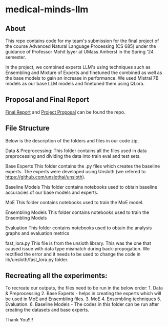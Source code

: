 # medical-minds-llm

## About
This repo contains code for my team's submission for the final project of the course Advanced Natural Language Processing (CS 685) under the guidance of Professor Mohit Iyyer at UMass Amherst in the Spring '24 semester. 

In the project, we combined experts LLM's using techniques such as Ensembling and Mixture of Experts and finetuned the combined as well as the base models to gain an increase in performance. We used Mistral 7B models as our base LLM models and finetuned them using QLora. 

## Proposal and Final Report
[Final Report](/https://github.com/ojasraundale/medical-minds-llm/blob/main/Final%20Report.pdf) and [Project Proposal](/https://github.com/ojasraundale/medical-minds-llm/blob/main/Project%20Proposal.pdf) can be found the repo. 


## File Structure
Below is the description of the folders and files in our code zip.

Data & Preprocessing:
    This folder contains all the files used in data preprocessing and dividing the data into train eval and test sets.

Base Experts
    This folder contains the .py files which creates the baseline experts. The experts were developed using Unsloth (we refered to https://github.com/unslothai/unsloth).

Baseline Models
    This folder contains notebooks used to obtain baseline accuracies of our base models and experts.

MoE
    This folder contains notebooks used to train the MoE model.

Ensembling Models
    This folder contains notebooks used to train the Ensembling Models

Evaluation
    This folder contains notebooks used to obtain the analysis graphs and evaluation metrics

fast_lora.py
    This file is from the unsloth library. This was the one that caused issue with data type mismatch during back-propogation. We rectified the error and it needs to be used to change the code in lib/unsloth/fast_lora.py folder.


## Recreating all the experiments:

To recreate our outputs, the files need to be run in the below order:
    1. Data & Preprocessing
    2. Base Experts - helps in creating the experts which will be used in MoE and Ensembling files.
    3. MoE
    4. Ensembling techniques
    5. Evaluation.
    6. Baseline Models - The codes in this folder can be run after creating the datasets and base experts.


Thank You!!!!
